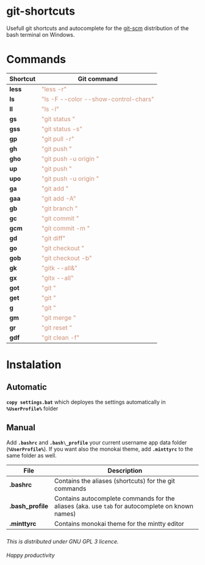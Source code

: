 # git-shortcuts
Usefull git shortcuts and autocomplete for the [git-scm](https://git-scm.com/download/win) distribution of the bash terminal on Windows.


# Commands
**Shortcut** | **Git command**
---          | ---
**less**     | <span style="color: #CE9178">"less -r"</span>
**ls**       | <span style="color: #CE9178"> "ls -F --color --show-control-chars"</span>
**ll**       | <span style="color: #CE9178"> "ls -l"</span>
**gs**       | <span style="color: #CE9178"> "git status "</span>
**gss**      | <span style="color: #CE9178"> "git status -s" </span>
**gp**       | <span style="color: #CE9178"> "git pull -r" </span>
**gh**       | <span style="color: #CE9178"> "git push " </span>
**gho**      | <span style="color: #CE9178"> "git push -u origin " </span>
**up**       | <span style="color: #CE9178"> "git push " </span>
**upo**      | <span style="color: #CE9178"> "git push -u origin " </span>
**ga**       | <span style="color: #CE9178"> "git add " </span>
**gaa**      | <span style="color: #CE9178"> "git add -A" </span>
**gb**       | <span style="color: #CE9178"> "git branch " </span>
**gc**       | <span style="color: #CE9178"> "git commit " </span>
**gcm**      | <span style="color: #CE9178"> "git commit -m " </span>
**gd**       | <span style="color: #CE9178"> "git diff" </span>
**go**       | <span style="color: #CE9178"> "git checkout " </span>
**gob**      | <span style="color: #CE9178"> "git checkout -b" </span>
**gk**       | <span style="color: #CE9178"> "gitk --all&" </span>
**gx**       | <span style="color: #CE9178"> "gitx --all" </span>
**got**      | <span style="color: #CE9178"> "git " </span>
**get**      | <span style="color: #CE9178"> "git " </span>
**g**        | <span style="color: #CE9178"> "git " </span>
**gm**       | <span style="color: #CE9178"> "git merge " </span>
**gr**       | <span style="color: #CE9178"> "git reset " </span>
**gdf**      | <span style="color: #CE9178"> "git clean -f" </span>

# Instalation
## Automatic
**`copy settings.bat`** which deployes the settings automatically in **`%UserProfile%`** folder
## Manual
Add **`.bashrc`** and **`.bash\_profile`** your current username app data folder (**`%UserProfile%`**). If you want also the monokai theme, add **`.minttyrc`** to the same folder as well.


File | Description
--- | ---
**.bashrc** | Contains the aliases (shortcuts) for the git commands
**.bash\_profile** | Contains autocomplete commands for the aliases (aka. use `tab` for autocomplete on known names)
**.minttyrc** | Contains monokai theme for the mintty editor

###
*This is distributed under GNU GPL 3 licence.*


####
_*Happy productivity*_

